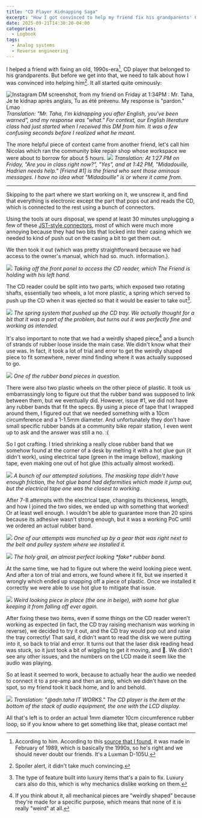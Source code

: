 ```yaml
---
title: "CD Player Kidnapping Saga"
excerpt: "How I got convinced to help my friend fix his grandparents' CD player."
date: 2025-09-21T14:30:20-04:00
categories:
  - Logbook
tags:
  - Analog systems
  - Reverse engineering
---
```


I helped a friend with fixing an old, 1990s-era[^1], CD player that belonged to his grandparents. But before we get into that, we need to talk about how I was convinced into helping him[^2]. It all started quite ominously:

![Instagram DM screenshot, from my friend on Friday at 1:34PM : Mr. Taha, Je te kidnap après anglais, Tu as été prévenu. My response is "pardon." Lmao](../Image%20-%20Untitled%20-%202025-09-21.png)
*Translation: "Mr. Taha, I'm kidnapping you after English, you've been warned", and my response was "what." For context, our English literature class had just started when I received this DM from him. It was a few confusing seconds before I realized what he meant.*

The more helpful piece of context came from another friend, let's call him Nicolas which ran the community bike repair shop whose workspace we were about to borrow for about 5 hours.
![](/assets/images/cd-player-kidnapping-saga/kidnap-dms.png)
*Translation: At 1:27 PM on Friday, "Are you in class right now?", "Yes", and at 1:42 PM, "Midadouille, Hadrien needs help." \[Friend #1\] is the friend who sent those ominous messages. I have no idea what "Midadouille" is or where it came from.*

---

Skipping to the part where we start working on it, we unscrew it, and find that everything is electronic except the part that pops out and reads the CD, which is connected to the rest using a bunch of connectors.

Using the tools at ours disposal, we spend at least 30 minutes unplugging a few of these [JST-style connectors](https://en.wikipedia.org/wiki/JST_connector#/media/File:Balancer_Buchse_XH.JPG), most of which were much more annoying because they had two bits that locked into their casing which we needed to kind of push out on the casing a bit to get them out.

We then took it out (which was pretty straightforward because we had access to the owner's manual, which had so. much. information.).

![](/assets/images/cd-player-kidnapping-saga/helpful-dms.png)
*Taking off the front panel to access the CD reader, which The Friend is holding with his left hand.*

The CD reader could be split into two parts, which exposed two rotating shafts, essentially two wheels, a lot more plastic, a spring which served to push up the CD when it was ejected so that it would be easier to take out[^4].

![](/assets/images/cd-player-kidnapping-saga/spring-system.png)
*The spring system that pushed up the CD tray. We actually thought for a bit that it was a part of the problem, but turns out it was perfectly fine and working as intended.*

It's also important to note that we had a weirdly shaped piece[^3] and a bunch of strands of rubber loose inside the main case. We didn't know what their use was. In fact, it took a lot of trial and error to get the weirdly shaped piece to fit somewhere, never mind finding where it was actually supposed to go.

![](/assets/images/cd-player-kidnapping-saga/rubber-band-fragment.png)
*One of the rubber band pieces in question.*

There were also two plastic wheels on the other piece of plastic. It took us embarrassingly long to figure out that the rubber band was supposed to link between them, but we eventually did. However, issue #1, we did not have any rubber bands that fit the specs. By using a piece of tape that I wrapped around them, I figured out that we needed something with a 10cm circumference and a 1-1.5mm diameter. And unfortunately they don't have small specific rubber bands at a community bike repair station, I even went up to ask and the answer was still a no. :(

So I got crafting. I tried shrinking a really close rubber band that we somehow found at the corner of a desk by melting it with a hot glue gun (it didn't work), using electrical tape (green in the image bellow), masking tape, even making one out of hot glue (this actually almost worked).

![](/assets/images/cd-player-kidnapping-saga/new-rubber-band-attempts.png)
*A bunch of our attempted solutions. The masking tape didn't have enough friction, the hot glue band had deformities which made it jump out, but the electrical tape one was the closest to working.*

After 7-8 attempts with the electrical tape, changing its thickness, length, and how I joined the two sides, we ended up with something that worked! Or at least well enough. I wouldn't be able to guarantee more than 20 spins because its adhesive wasn't strong enough, but it was a working PoC until we ordered an actual rubber band.

![](/assets/images/cd-player-kidnapping-saga/munched-up-rubber-band-attempt.png)
*One of our attempts was munched up by a gear that was right next to the belt and pulley system where we installed it.*

![](/assets/images/cd-player-kidnapping-saga/perfect-rubber-band-attempt.png)
*The holy grail, an almost perfect looking \*fake\* rubber band.*

At the same time, we had to figure out where the weird looking piece went. And after a ton of trial and errors, we found where it fit, but we inserted it wrongly which ended up snapping off a piece of plastic. Once we installed it correctly we were able to use hot glue to mitigate that issue.

![](/assets/images/cd-player-kidnapping-saga/weird-looking-piece.png)
*Weird looking piece in place (the one in beige), with some hot glue keeping it from falling off ever again.*

After fixing these two items, even if some things on the CD reader weren't working as expected (in fact, the CD tray raising mechanism was working in reverse), we decided to try it out, and the CD tray would pop out and raise the tray correctly! That said, it didn't want to read the disk we were putting into it, so back to trial and error. It turns out that the laser disk reading head was stuck, so it just took a bit of wiggling to get it moving, and 🎉. We didn't see any other issues, and the numbers on the LCD made it seem like the audio was playing.

So at least it seemed to work, because to actually hear the audio we needed to connect it to a pre-amp and then an amp, which we didn't have on the spot, so my friend took it back home, and lo and behold.

![](/assets/images/cd-player-kidnapping-saga/success-dm.png)
*Translation: "@adn.taha IT WORKS." The CD player is the item at the bottom of the stack of audio equipment, the one with the LCD display.*

All that's left is to order an actual 1mm diameter 10cm circumference rubber loop, so if you know where to get something like that, please contact me!

[^1]: According to him. According to this [source that I found](https://www.hilberink.nl/codehans/datumlux.htm), it was made in February of 1989, which is basically the 1990s, so he's right and we should never doubt our friends. It's a Luxman D-105U.
[^2]: Spoiler alert, it didn't take much convincing.
[^3]: If you think about it, all mechanical pieces are "weirdly shaped" because they're made for a specific purpose, which means that none of it is really "weird" at all.
[^4]: The type of feature built into luxury items that's a pain to fix. Luxury cars also do this, which is why mechanics dislike working on them.
